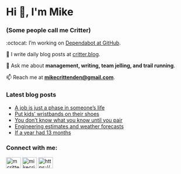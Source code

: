 # Hi 👋, I'm Mike
### (Some people call me Critter)

:octocat: I’m working on [Dependabot at GitHub](https://github.com/features/security).

📝 I write daily blog posts at [critter.blog](https://critter.blog).

💬 Ask me about **management, writing, team jelling, and trail running**.

📫 Reach me at **mikecrittenden@gmail.com**.

### Latest blog posts
<!-- BLOG-POST-LIST:START -->
- [A job is just a phase in someone’s life](https://critter.blog/2023/11/06/a-job-is-just-a-phase-in-someones-life/)
- [Put kids’ wristbands on their shoes](https://critter.blog/2023/11/04/put-kids-wristbands-on-their-shoes/)
- [You don’t know what you know until you pair](https://critter.blog/2023/11/02/you-dont-know-what-you-know-until-you-pair/)
- [Engineering estimates and weather forecasts](https://critter.blog/2023/11/01/engineering-estimates-and-weather-forecasts/)
- [If a year had 13 months](https://critter.blog/2023/10/31/if-a-year-had-13-months/)
<!-- BLOG-POST-LIST:END -->

<h3 align="left">Connect with me:</h3>
<p align="left">
<a href="https://twitter.com/mcrittenden" target="blank"><img align="center" src="https://raw.githubusercontent.com/rahuldkjain/github-profile-readme-generator/master/src/images/icons/Social/twitter.svg" alt="mcrittenden" height="30" width="40" /></a>
<a href="https://linkedin.com/in/mikecrittenden" target="blank"><img align="center" src="https://raw.githubusercontent.com/rahuldkjain/github-profile-readme-generator/master/src/images/icons/Social/linked-in-alt.svg" alt="mikecrittenden" height="30" width="40" /></a>
<a href="https://critter.blog/feed/" target="blank"><img align="center" src="https://raw.githubusercontent.com/rahuldkjain/github-profile-readme-generator/master/src/images/icons/Social/rss.svg" alt="https://critter.blog/feed/" height="30" width="40" /></a>
</p>

